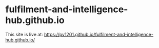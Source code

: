 # fulfilment-and-intelligence-hub.github.io

This site is live at: https://pv1201.github.io/fulfilment-and-intelligence-hub.github.io/
